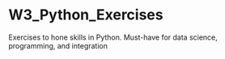 # W3_Python_Exercises
Exercises to hone skills in Python. Must-have for data science, programming, and integration
